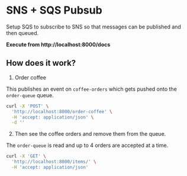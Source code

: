 # SNS + SQS Pubsub

Setup SQS to subscribe to SNS so that messages can be published and then queued.

**Execute from http://localhost:8000/docs**

## How does it work?

1. Order coffee

This publishes an event on `coffee-orders` which gets pushed onto the `order-queue` queue.

```sh
curl -X 'POST' \
  'http://localhost:8000/order-coffee' \
  -H 'accept: application/json' \
  -d ''
```

2. Then see the coffee orders and remove them from the queue.

The `order-queue` is read and up to 4 orders are accepted at a time.

```sh
curl -X 'GET' \
  'http://localhost:8000/items/' \
  -H 'accept: application/json'
```
